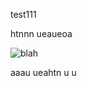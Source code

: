 test111

htnnn
ueaueoa

![blah](https://www.w3.org/Icons/valid-css-blue.gif "foo")

aaau
ueahtn
u
u
